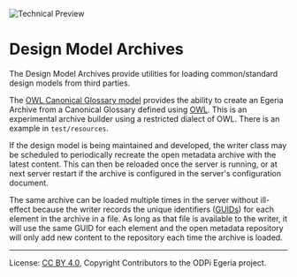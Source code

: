 <!-- SPDX-License-Identifier: CC-BY-4.0 -->
<!-- Copyright Contributors to the ODPi Egeria project. -->
![Technical Preview](../../../images/egeria-content-status-tech-preview.png)

# Design Model Archives

The Design Model Archives provide utilities for loading common/standard design models from third parties.

The [OWL Canonical Glossary model](glossary-canonical-model/docs/owlcanonicalglossarymodel/README.md) provides the ability to
create an Egeria Archive from a Canonical Glossary defined using [OWL](https://www.w3.org/OWL/).
This is an experimental archive builder using a restricted dialect of OWL.  There is an example in `test/resources`.

If the design model is being maintained and developed, the writer
class may be scheduled to periodically recreate the open metadata archive
with the latest content.  This can then be reloaded once the server is running,
or at next server restart if the archive is configured in the server's configuration
document.

The same archive can be loaded multiple times in the server without ill-effect because
the writer records the unique identifiers ([GUIDs](https://egeria-project.org/concepts/guid))
for each element in the archive in a file.  As long as that file is available
to the writer, it will use the same GUID for each element and the
open metadata repository will only add new content to the repository
each time the archive is loaded.



----
License: [CC BY 4.0](https://creativecommons.org/licenses/by/4.0/),
Copyright Contributors to the ODPi Egeria project.
